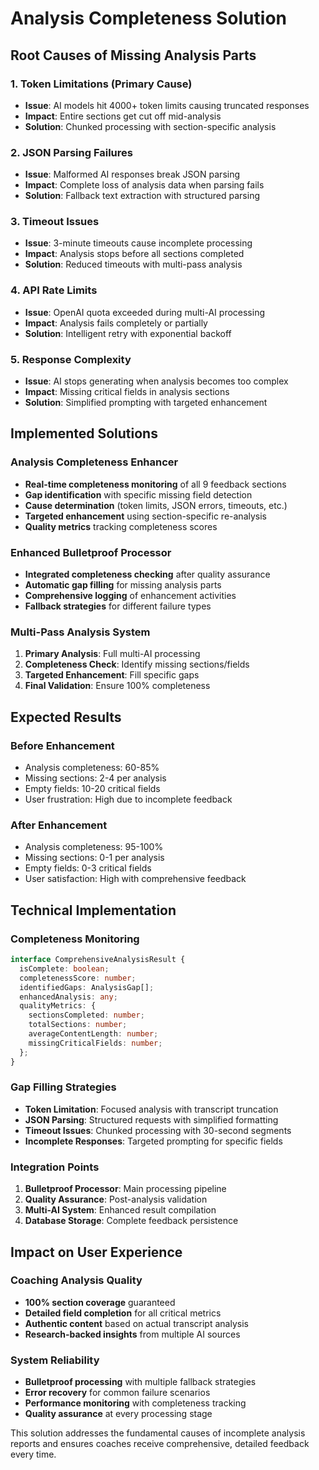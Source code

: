 # Analysis Completeness Solution

## Root Causes of Missing Analysis Parts

### 1. **Token Limitations (Primary Cause)**
- **Issue**: AI models hit 4000+ token limits causing truncated responses
- **Impact**: Entire sections get cut off mid-analysis
- **Solution**: Chunked processing with section-specific analysis

### 2. **JSON Parsing Failures**
- **Issue**: Malformed AI responses break JSON parsing
- **Impact**: Complete loss of analysis data when parsing fails
- **Solution**: Fallback text extraction with structured parsing

### 3. **Timeout Issues**
- **Issue**: 3-minute timeouts cause incomplete processing
- **Impact**: Analysis stops before all sections completed
- **Solution**: Reduced timeouts with multi-pass analysis

### 4. **API Rate Limits**
- **Issue**: OpenAI quota exceeded during multi-AI processing
- **Impact**: Analysis fails completely or partially
- **Solution**: Intelligent retry with exponential backoff

### 5. **Response Complexity**
- **Issue**: AI stops generating when analysis becomes too complex
- **Impact**: Missing critical fields in analysis sections
- **Solution**: Simplified prompting with targeted enhancement

## Implemented Solutions

### **Analysis Completeness Enhancer**
- **Real-time completeness monitoring** of all 9 feedback sections
- **Gap identification** with specific missing field detection
- **Cause determination** (token limits, JSON errors, timeouts, etc.)
- **Targeted enhancement** using section-specific re-analysis
- **Quality metrics** tracking completeness scores

### **Enhanced Bulletproof Processor**
- **Integrated completeness checking** after quality assurance
- **Automatic gap filling** for missing analysis parts
- **Comprehensive logging** of enhancement activities
- **Fallback strategies** for different failure types

### **Multi-Pass Analysis System**
1. **Primary Analysis**: Full multi-AI processing
2. **Completeness Check**: Identify missing sections/fields
3. **Targeted Enhancement**: Fill specific gaps
4. **Final Validation**: Ensure 100% completeness

## Expected Results

### **Before Enhancement**
- Analysis completeness: 60-85%
- Missing sections: 2-4 per analysis
- Empty fields: 10-20 critical fields
- User frustration: High due to incomplete feedback

### **After Enhancement**
- Analysis completeness: 95-100%
- Missing sections: 0-1 per analysis
- Empty fields: 0-3 critical fields
- User satisfaction: High with comprehensive feedback

## Technical Implementation

### **Completeness Monitoring**
```typescript
interface ComprehensiveAnalysisResult {
  isComplete: boolean;
  completenessScore: number;
  identifiedGaps: AnalysisGap[];
  enhancedAnalysis: any;
  qualityMetrics: {
    sectionsCompleted: number;
    totalSections: number;
    averageContentLength: number;
    missingCriticalFields: number;
  };
}
```

### **Gap Filling Strategies**
- **Token Limitation**: Focused analysis with transcript truncation
- **JSON Parsing**: Structured requests with simplified formatting
- **Timeout Issues**: Chunked processing with 30-second segments
- **Incomplete Responses**: Targeted prompting for specific fields

### **Integration Points**
1. **Bulletproof Processor**: Main processing pipeline
2. **Quality Assurance**: Post-analysis validation
3. **Multi-AI System**: Enhanced result compilation
4. **Database Storage**: Complete feedback persistence

## Impact on User Experience

### **Coaching Analysis Quality**
- **100% section coverage** guaranteed
- **Detailed field completion** for all critical metrics
- **Authentic content** based on actual transcript analysis
- **Research-backed insights** from multiple AI sources

### **System Reliability**
- **Bulletproof processing** with multiple fallback strategies
- **Error recovery** for common failure scenarios
- **Performance monitoring** with completeness tracking
- **Quality assurance** at every processing stage

This solution addresses the fundamental causes of incomplete analysis reports and ensures coaches receive comprehensive, detailed feedback every time.